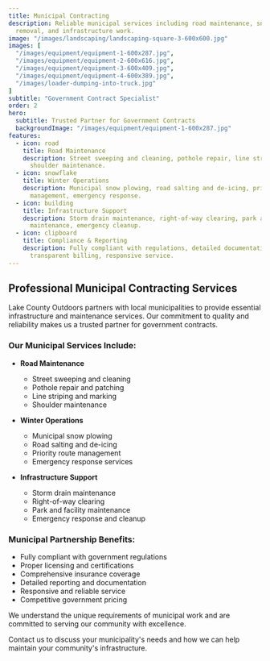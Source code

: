 ```yaml
---
title: Municipal Contracting
description: Reliable municipal services including road maintenance, snow
  removal, and infrastructure work.
image: "/images/landscaping/landscaping-square-3-600x600.jpg"
images: [
  "/images/equipment/equipment-1-600x287.jpg",
  "/images/equipment/equipment-2-600x616.jpg",
  "/images/equipment/equipment-3-600x409.jpg",
  "/images/equipment/equipment-4-600x389.jpg",
  "/images/loader-dumping-into-truck.jpg"
]
subtitle: "Government Contract Specialist"
order: 2
hero:
  subtitle: Trusted Partner for Government Contracts
  backgroundImage: "/images/equipment/equipment-1-600x287.jpg"
features:
  - icon: road
    title: Road Maintenance
    description: Street sweeping and cleaning, pothole repair, line striping,
      shoulder maintenance.
  - icon: snowflake
    title: Winter Operations
    description: Municipal snow plowing, road salting and de-icing, priority route
      management, emergency response.
  - icon: building
    title: Infrastructure Support
    description: Storm drain maintenance, right-of-way clearing, park and facility
      maintenance, emergency cleanup.
  - icon: clipboard
    title: Compliance & Reporting
    description: Fully compliant with regulations, detailed documentation,
      transparent billing, responsive service.
---
```


## Professional Municipal Contracting Services

Lake County Outdoors partners with local municipalities to provide essential infrastructure and maintenance services. Our commitment to quality and reliability makes us a trusted partner for government contracts.

### Our Municipal Services Include:

- **Road Maintenance**
  - Street sweeping and cleaning
  - Pothole repair and patching
  - Line striping and marking
  - Shoulder maintenance

- **Winter Operations**
  - Municipal snow plowing
  - Road salting and de-icing
  - Priority route management
  - Emergency response services

- **Infrastructure Support**
  - Storm drain maintenance
  - Right-of-way clearing
  - Park and facility maintenance
  - Emergency response and cleanup

### Municipal Partnership Benefits:

- Fully compliant with government regulations
- Proper licensing and certifications
- Comprehensive insurance coverage
- Detailed reporting and documentation
- Responsive and reliable service
- Competitive government pricing

We understand the unique requirements of municipal work and are committed to serving our community with excellence.

Contact us to discuss your municipality's needs and how we can help maintain your community's infrastructure.
